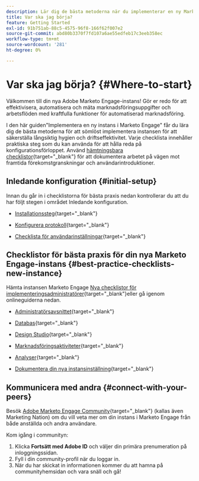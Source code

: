 ```yaml
---
description: Lär dig de bästa metoderna när du implementerar en ny Marketo Engage-instans. Genom att hålla koll på resultatet får du ut så mycket som möjligt av Marketo Engage och kan förbereda instansen för långsiktig hygien och effektivitet. När en ny administratör navigerar i en ny instans kan du använda dessa guider för att behålla fokus och ordning.
title: Var ska jag börja?
feature: Getting Started
exl-id: 91b751ab-88c5-4575-96f8-166f62f007e2
source-git-commit: abd80b3370f7fd107a6ae55edfeb17c3eeb358ec
workflow-type: tm+mt
source-wordcount: '281'
ht-degree: 0%

---
```


# Var ska jag börja? {#Where-to-start}

Välkommen till din nya Adobe Marketo Engage-instans! Gör er redo för att effektivisera, automatisera och mäta marknadsföringsuppgifter och arbetsflöden med kraftfulla funktioner för automatiserad marknadsföring.

I den här guiden&quot;Implementera en ny instans i Marketo Engage&quot; får du lära dig de bästa metoderna för att sömlöst implementera instansen för att säkerställa långsiktig hygien och driftseffektivitet. Varje checklista innehåller praktiska steg som du kan använda för att hålla reda på konfigurationsförloppet. Använd [hämtningsbara checklistor](/help/marketo/getting-started/implementing-a-new-marketo-engage-instance/assets/adobe-marketo-engage-new-instance-admin-checklist.xlsx){target="_blank"} för att dokumentera arbetet på vägen mot framtida förekomstgranskningar och användarintroduktioner.

## Inledande konfiguration {#initial-setup}

Innan du går in i checklistorna för bästa praxis nedan kontrollerar du att du har följt stegen i området Inledande konfiguration.

* [Installationssteg](/help/marketo/getting-started/initial-setup/setup-steps.md){target="_blank"}

* [Konfigurera protokoll](/help/marketo/getting-started/initial-setup/configure-protocols-for-marketo.md){target="_blank"}

* [Checklista för användarinställningar](/help/marketo/getting-started/initial-setup/user-setup.md){target="_blank"}

## Checklistor för bästa praxis för din nya Marketo Engage-instans {#best-practice-checklists-new-instance}

Hämta instansen Marketo Engage [Nya checklistor för implementeringsadministratörer](/help/marketo/getting-started/implementing-a-new-marketo-engage-instance/assets/adobe-marketo-engage-new-instance-admin-checklist.xlsx){target="_blank"}eller gå igenom onlineguiderna nedan.

* [Administratörsavsnittet](/help/marketo/getting-started/implementing-a-new-marketo-engage-instance/admin-section-checklist.md){target="_blank"}

* [Databas](/help/marketo/getting-started/implementing-a-new-marketo-engage-instance/database-checklist.md){target="_blank"}

* [Design Studio](/help/marketo/getting-started/implementing-a-new-marketo-engage-instance/design-studio-checklist.md){target="_blank"}

* [Marknadsföringsaktiviteter](/help/marketo/getting-started/implementing-a-new-marketo-engage-instance/marketing-activities-checklist.md){target="_blank"}

* [Analyser](/help/marketo/getting-started/implementing-a-new-marketo-engage-instance/analytics-checklist.md){target="_blank"}

* [Dokumentera din nya instansinställning](/help/marketo/getting-started/implementing-a-new-marketo-engage-instance/document-your-setup.md){target="_blank"}

## Kommunicera med andra {#connect-with-your-peers}

Besök [Adobe Marketo Engage Community](https://nation.marketo.com/){target="_blank"} (kallas även Marketing Nation) om du vill veta mer om din instans i Marketo Engage från både anställda och andra användare.

Kom igång i communityn:

1. Klicka **Fortsätt med Adobe ID** och väljer din primära prenumeration på inloggningssidan.
1. Fyll i din community-profil när du loggar in.
1. När du har skickat in informationen kommer du att hamna på communityhemsidan och vara snäll och gå!

